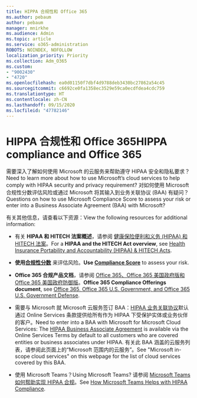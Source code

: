 ```yaml
---
title: HIPPA 合规性和 Office 365
ms.author: pebaum
author: pebaum
manager: mnirkhe
ms.audience: Admin
ms.topic: article
ms.service: o365-administration
ROBOTS: NOINDEX, NOFOLLOW
localization_priority: Priority
ms.collection: Adm_O365
ms.custom:
- "9002430"
- "4720"
ms.openlocfilehash: ea0d01150f7dbf4d9788deb3430bc27862a54c45
ms.sourcegitcommit: c6692ce0fa1358ec3529e59ca0ecdfdea4cdc759
ms.translationtype: HT
ms.contentlocale: zh-CN
ms.lasthandoff: 09/15/2020
ms.locfileid: "47782146"
---
```

# <a name="hippa-compliance-and-office-365"></a><span data-ttu-id="9e9ac-102">HIPPA 合规性和 Office 365</span><span class="sxs-lookup"><span data-stu-id="9e9ac-102">HIPPA compliance and Office 365</span></span>

<span data-ttu-id="9e9ac-103">需要深入了解如何使用 Microsoft 的云服务来帮助遵守 HIPAA 安全和隐私要求？</span><span class="sxs-lookup"><span data-stu-id="9e9ac-103">Need to learn more about how to use Microsoft’s cloud services to help comply with HIPAA security and privacy requirement?</span></span>  <span data-ttu-id="9e9ac-104">对如何使用 Microsoft 合规性分数评估风险或通过 Microsoft 将其输入到业务关联协议 (BAA) 有疑问？</span><span class="sxs-lookup"><span data-stu-id="9e9ac-104">Questions on how to use Microsoft Compliance Score to assess your risk or enter into a Business Associate Agreement (BAA) with Microsoft?</span></span>  

<span data-ttu-id="9e9ac-105">有关其他信息，请查看以下资源：</span><span class="sxs-lookup"><span data-stu-id="9e9ac-105">View the following resources for additional information:</span></span>

- <span data-ttu-id="9e9ac-106">有关 **HIPAA 和 HITECH 法案概述**，请参阅 [健康保险便利和义务 (HIPAA) 和 HITECH 法案](https://docs.microsoft.com/microsoft-365/compliance/offering-hipaa-hitech?view=o365-worldwide)。</span><span class="sxs-lookup"><span data-stu-id="9e9ac-106">For a **HIPAA and the HITECH Act overview**, see [Health Insurance Portability and Accountability (HIPAA) & HITECH Acts](https://docs.microsoft.com/microsoft-365/compliance/offering-hipaa-hitech?view=o365-worldwide).</span></span>

- <span data-ttu-id="9e9ac-107">**使用[合规性分数](https://docs.microsoft.com/microsoft-365/compliance/offering-hipaa-hitech?view=o365-worldwide#use-microsoft-compliance-score-to-assess-your-risk)** 来评估风险。</span><span class="sxs-lookup"><span data-stu-id="9e9ac-107">**Use [Compliance Score](https://docs.microsoft.com/microsoft-365/compliance/offering-hipaa-hitech?view=o365-worldwide#use-microsoft-compliance-score-to-assess-your-risk)** to assess your risk.</span></span>

- <span data-ttu-id="9e9ac-108">**Office 365 合规产品文档**，请参阅 [Office 365、Office 365 美国政府版和 Office 365 美国政府防御版](https://go.microsoft.com/fwlink/p/?LinkID=2077751)。</span><span class="sxs-lookup"><span data-stu-id="9e9ac-108">**Office 365 Compliance Offerings document**, see [Office 365, Office 365 U.S. Government, and Office 365 U.S. Government Defense](https://go.microsoft.com/fwlink/p/?LinkID=2077751).</span></span>

- <span data-ttu-id="9e9ac-109">需要与 Microsoft 就 Microsoft 云服务签订 BAA：[HIPAA 业务关联协议](https://aka.ms/BAA)默认通过 Online Services 条款提供给所有作为 HIPAA 下受保护实体或业务伙伴的客户。</span><span class="sxs-lookup"><span data-stu-id="9e9ac-109">Need to enter into a BAA with Microsoft for Microsoft Cloud Services: The [HIPAA Business Associate Agreement](https://aka.ms/BAA) is available via the Online Services Terms by default to all customers who are covered entities or business associates under HIPAA.</span></span> <span data-ttu-id="9e9ac-110">有关此 BAA 涵盖的云服务列表，请参阅此页面上的“Microsoft 范围内的云服务”。</span><span class="sxs-lookup"><span data-stu-id="9e9ac-110">See "Microsoft in-scope cloud services" on this webpage for the list of cloud services covered by this BAA.</span></span>

- <span data-ttu-id="9e9ac-111">使用 Microsoft Teams？</span><span class="sxs-lookup"><span data-stu-id="9e9ac-111">Using Microsoft Teams?</span></span> <span data-ttu-id="9e9ac-112">请参阅 [Microsoft Teams 如何帮助实现 HIPAA 合规](https://www.microsoft.com/microsoft-365/blog/2019/04/30/white-paper-microsoft-teams-healthcare-providers-hipaa-compliance/)。</span><span class="sxs-lookup"><span data-stu-id="9e9ac-112">See [How Microsoft Teams Helps with HIPAA Compliance](https://www.microsoft.com/microsoft-365/blog/2019/04/30/white-paper-microsoft-teams-healthcare-providers-hipaa-compliance/).</span></span>
